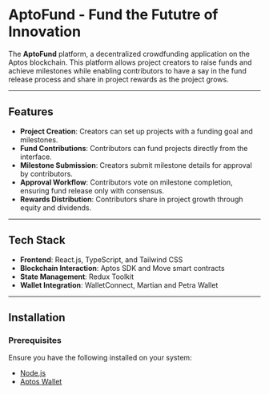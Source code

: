 # AptoFund - Fund the Fututre of Innovation

The **AptoFund** platform, a decentralized crowdfunding application on the Aptos blockchain. This platform allows project creators to raise funds and achieve milestones while enabling contributors to have a say in the fund release process and share in project rewards as the project grows.

---

## Features  
- **Project Creation**: Creators can set up projects with a funding goal and milestones.  
- **Fund Contributions**: Contributors can fund projects directly from the interface.  
- **Milestone Submission**: Creators submit milestone details for approval by contributors.  
- **Approval Workflow**: Contributors vote on milestone completion, ensuring fund release only with consensus.  
- **Rewards Distribution**: Contributors share in project growth through equity and dividends.  

---

## Tech Stack  
- **Frontend**: React.js, TypeScript, and Tailwind CSS  
- **Blockchain Interaction**: Aptos SDK and Move smart contracts  
- **State Management**: Redux Toolkit  
- **Wallet Integration**: WalletConnect, Martian and Petra Wallet  

---

## Installation  

### Prerequisites  
Ensure you have the following installed on your system:  
- [Node.js](https://nodejs.org/)  
- [Aptos Wallet](https://aptos.dev/ecosystem/wallets/)  
